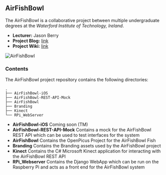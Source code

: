 ## AirFishBowl
The AirFishBowl is a collaborative project between multiple undergraduate degrees at the _Waterford Institute of Technology, Ireland_.

- __Lecturer:__ Jason Berry
- __Project Blog:__ [link](http://www.airfishbowl.com "Project Blog")
- __Project Wiki:__ [link](https://github.com/ElectronicsWIT/AirFishBowl/wiki "Project Wiki")


![AirFishBowl](http://electronicswit.github.com/AirFishBowl/airfishbowl-task-layout.png)


### Contents
The AirFishBowl project repository contains the following directories:

    .
    ├── AirFishBowl-iOS 
    ├── AirFishBowl-REST-API-Mock
    ├── AirFishBowl
    ├── Branding
    ├── Kinect
    └── RPi_WebServer



- __AirFishBowl-iOS__ Coming soon (TM)
- __AirFishBowl-REST-API-Mock__ Contains a mock for the AirFishBowl REST API which can be used to test interfaces for the system
- __AirFishBowl__ Contains the OpenPicus Project for the AirFishBowl Fish
- __Branding__ Contains the Branding assets used by the AirFishBowl project
- __Kinect__ Contains the C# Microsoft Kinect application for interacting with the AirFishBowl REST API
- __RPi_Webserver__ Contains the Django WebApp which can be run on the Raspberry Pi and acts as a front end for the AirFishBowl system
